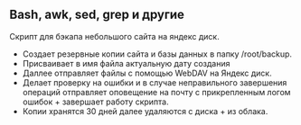Bash, awk, sed, grep и другие
-----------------------------

Скрипт для бэкапа небольшого сайта на яндекс диск.

* Создает резервные копии сайта и базы данных в папку /root/backup.
* Присваивает в имя файла актуальную дату создания
* Даллее отправляет файлы с помощью WebDAV на Яндекс диск.
* Делает проверку на ошибки и в случае неправильного завершения операций отправляет оповещение на почту с прикрепленным логом ошибок + завершает работу скрипта.
* Копии хранятся 30 дней далее удаляются с диска + из облака.
